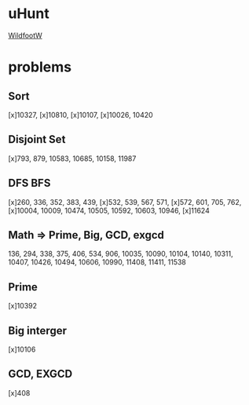 # uHunt
[WildfootW](https://uhunt.onlinejudge.org/id/770322)

# problems
## Sort
[x]10327, [x]10810, [x]10107, [x]10026, 10420

## Disjoint Set
[x]793, 879, 10583, 10685, 10158, 11987

## DFS BFS
[x]260, 336, 352, 383, 439, [x]532, 539, 567, 571, [x]572, 601, 705, 762, [x]10004, 10009, 10474, 10505, 10592, 10603, 10946, [x]11624

## Math => Prime, Big, GCD, exgcd
136, 294, 338, 375, 406, 534, 906, 10035, 10090, 10104, 10140, 10311, 10407, 10426, 10494, 10606, 10990, 11408, 11411, 11538

## Prime
[x]10392

## Big interger
[x]10106

## GCD, EXGCD
[x]408

